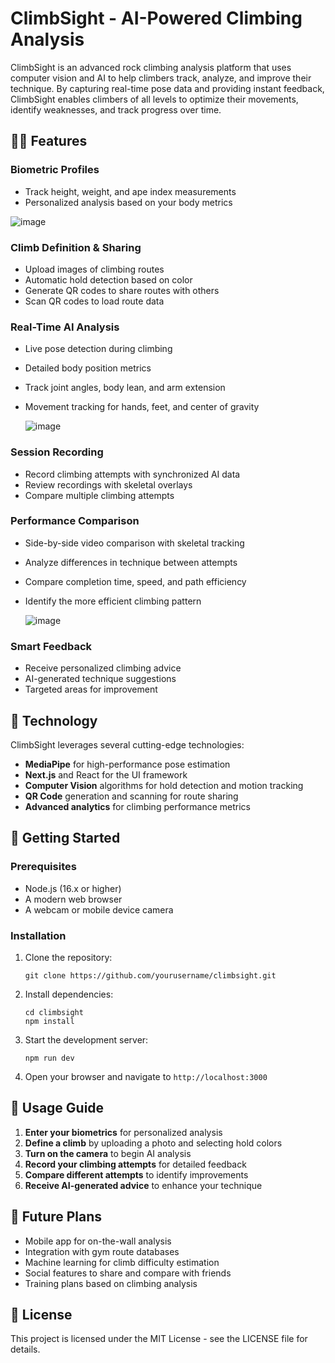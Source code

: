 # ClimbSight - AI-Powered Climbing Analysis

ClimbSight is an advanced rock climbing analysis platform that uses computer vision and AI to help climbers track, analyze, and improve their technique. By capturing real-time pose data and providing instant feedback, ClimbSight enables climbers of all levels to optimize their movements, identify weaknesses, and track progress over time.

## 🧗‍♀️ Features

### Biometric Profiles
- Track height, weight, and ape index measurements
- Personalized analysis based on your body metrics

![image](https://github.com/user-attachments/assets/0dd4735d-fc22-454b-9856-b1316852e377)

### Climb Definition & Sharing
- Upload images of climbing routes
- Automatic hold detection based on color
- Generate QR codes to share routes with others
- Scan QR codes to load route data

### Real-Time AI Analysis
- Live pose detection during climbing
- Detailed body position metrics
- Track joint angles, body lean, and arm extension
- Movement tracking for hands, feet, and center of gravity
  
  ![image](https://github.com/user-attachments/assets/bd4fc26d-5f9f-497e-bb4e-dfd6c5ca62b4)

### Session Recording
- Record climbing attempts with synchronized AI data
- Review recordings with skeletal overlays
- Compare multiple climbing attempts

### Performance Comparison
- Side-by-side video comparison with skeletal tracking
- Analyze differences in technique between attempts
- Compare completion time, speed, and path efficiency
- Identify the more efficient climbing pattern

  ![image](https://github.com/user-attachments/assets/46fa74a8-f508-42d0-8fc4-97993025c02e)

### Smart Feedback
- Receive personalized climbing advice
- AI-generated technique suggestions
- Targeted areas for improvement

## 🧩 Technology

ClimbSight leverages several cutting-edge technologies:

- **MediaPipe** for high-performance pose estimation
- **Next.js** and React for the UI framework
- **Computer Vision** algorithms for hold detection and motion tracking
- **QR Code** generation and scanning for route sharing
- **Advanced analytics** for climbing performance metrics

## 🚀 Getting Started

### Prerequisites
- Node.js (16.x or higher)
- A modern web browser
- A webcam or mobile device camera

### Installation

1. Clone the repository:
   ```
   git clone https://github.com/yourusername/climbsight.git
   ```

2. Install dependencies:
   ```
   cd climbsight
   npm install
   ```

3. Start the development server:
   ```
   npm run dev
   ```

4. Open your browser and navigate to `http://localhost:3000`

## 📱 Usage Guide

1. **Enter your biometrics** for personalized analysis
2. **Define a climb** by uploading a photo and selecting hold colors
3. **Turn on the camera** to begin AI analysis
4. **Record your climbing attempts** for detailed feedback
5. **Compare different attempts** to identify improvements
6. **Receive AI-generated advice** to enhance your technique

## 🔮 Future Plans

- Mobile app for on-the-wall analysis
- Integration with gym route databases
- Machine learning for climb difficulty estimation
- Social features to share and compare with friends
- Training plans based on climbing analysis

## 📄 License

This project is licensed under the MIT License - see the LICENSE file for details.
